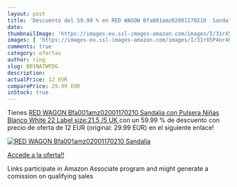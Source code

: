 ```yaml
---
layout: post
title: 'Descuento del 59.99 % en RED WAGON Bfa001amz02001170210  Sandalia'
date: 
thumbnailImage: 'https://images-eu.ssl-images-amazon.com/images/I/31rX5P4nr4L._SL200_.jpg'
images: [ 'https://images-eu.ssl-images-amazon.com/images/I/31rX5P4nr4L._SL200_.jpg' ]
comments: true
category: ofertas
author: ring
slug: B01NATWFDG
description:
actualPrice: 12 EUR
comparePrice: 29.99 EUR
inStock: true
---
```


Tienes [RED WAGON Bfa001amz02001170210  Sandalia con Pulsera Niñas  Blanco  White   22  Label size:21.5  /5 UK  ](https://www.amazon.es/dp/B01NATWFDG/?tag=tolees-21) con un 59.99 % de descuento con precio de oferta de 12 EUR (original: 29.99 EUR) en el siguiente enlace!

[![RED WAGON Bfa001amz02001170210  Sandalia](https://images-eu.ssl-images-amazon.com/images/I/31rX5P4nr4L._SL200_.jpg)](https://www.amazon.es/dp/B01NATWFDG/?tag=tolees-21)

[Accede a la oferta!!](https://www.amazon.es/dp/B01NATWFDG/?tag=tolees-21)

Links participate in Amazon Associate program and might generate a comission on qualifying sales


